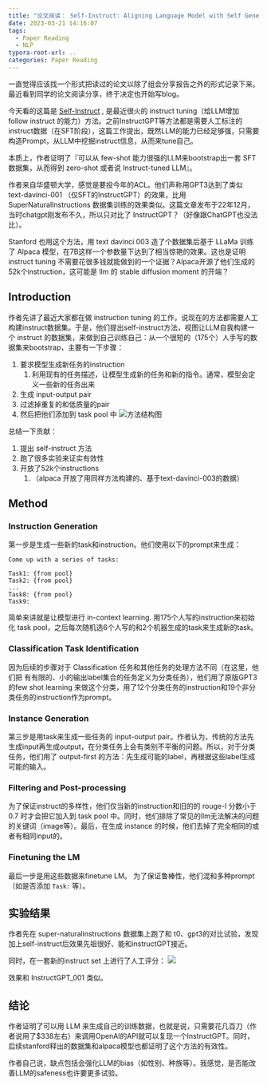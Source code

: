 ```yaml
---
title: "论文阅读： Self-Instruct: Aligning Language Model with Self Generated Instructions"
date: 2023-03-21 14:16:07
tags:
  - Paper Reading
  - NLP
typora-root-url: ..
categories: Paper Reading
---
```


一直觉得应该找一个形式把读过的论文以除了组会分享报告之外的形式记录下来。最近看到同学的论文阅读分享，终于决定也开始写blog。

今天看的这篇是 [Self-Instruct](https://arxiv.org/abs/2212.10560) , 是最近很火的 instruct tuning（给LLM增加 follow instruct 的能力）方法。之前InstructGPT等方法都是需要人工标注的instruct数据（在SFT阶段），这篇工作提出，既然LLM的能力已经足够强，只需要构造Prompt，从LLM中挖掘instruct信息，从而来tune自己。

本质上，作者证明了『可以从 few-shot 能力很强的LLM来bootstrap出一套 SFT 数据集，从而得到 zero-shot 或者说 Instruct-tuned LLM』。

作者来自华盛顿大学，感觉是要投今年的ACL。他们声称用GPT3达到了类似 text-davinci-001 （仅SFT的InstructGPT）的效果，比用 SuperNaturalInstructions 数据集训练的效果类似。这篇文章发布于22年12月，当时chatgpt刚发布不久，所以只对比了 InstructGPT？（好像跟ChatGPT也没法比）。

Stanford 也用这个方法，用 text davinci 003 造了个数据集后基于 LLaMa 训练了 Alpaca 模型，在7B这样一个参数量下达到了相当惊艳的效果。这也是证明 instruct tuning 不需要花很多钱就能做到的一个证据？Alpaca开源了他们生成的52k个instruction，这可能是 llm 的 stable diffusion moment 的开端？

## Introduction

作者先讲了最近大家都在做 instruction tuning 的工作，说现在的方法都需要人工构建instruct数据集。于是，他们提出self-instruct方法，视图让LLM自我构建一个 instruct 的数据集，来做到自己训练自己：从一个很短的（175个）人手写的数据集来bootstrap，主要有一下步骤：
1. 要求模型生成新任务的instruction
   1. 利用现有的任务描述，让模型生成新的任务和新的指令。通常，模型会定义一些新的任务出来
2. 生成 input-output pair
3. 过滤掉重复的和低质量的pair
4. 然后把他们添加到 task pool 中
![方法结构图](/medias/image2022.png)

总结一下贡献：
1. 提出 self-instruct 方法
2. 跑了很多实验来证实有效性
3. 开放了52k个instructions
   1. （alpaca 开放了用同样方法构建的、基于text-davinci-003的数据）

## Method

### Instruction Generation

第一步是生成一些新的task和instruction。他们使用以下的prompt来生成：
```
Come up with a series of tasks:

Task1: {from pool}
Task2: {from pool}
...
Task8: {from pool}
Task9:
```
简单来讲就是让模型进行 in-context learning. 用175个人写的instruction来初始化 task pool，之后每次随机选6个人写的和2个机器生成的task来生成新的task。

### Classification Task Identification
因为后续的步骤对于 Classification 任务和其他任务的处理方法不同（在这里，他们把 有有限的、小的输出label集合的任务定义为分类任务），他们用了原版GPT3的few shot learning 来做这个分类，用了12个分类任务的instruction和19个非分类任务的instruction作为prompt。

### Instance Generation
第三步是用task来生成一些任务的 input-output pair。作者认为，传统的方法先生成input再生成output，在分类任务上会有类别不平衡的问题。所以，对于分类任务，他们用了 output-first 的方法：先生成可能的label，再根据这些label生成可能的输入。

### Filtering and Post-processing

为了保证instruct的多样性，他们仅当新的instruction和旧的的 rouge-l 分数小于 0.7 时才会把它加入到 task pool 中。同时，他们排除了常见的llm无法解决的问题的关键词（image等）。最后，在生成 instance 的时候，他们去掉了完全相同的或者有相同input的。

### Finetuning the LM

最后一步是用这些数据来finetune LM。 为了保证鲁棒性，他们混和多种prompt（如是否添加 `Task:` 等）。

## 实验结果

作者先在 super-naturalinstructions 数据集上跑了和 t0、gpt3的对比试验，发现加上self-instruct后效果先祖很好、能和instructGPT接近。

同时，在一套新的instruct set 上进行了人工评分：
![](/medias/selfinstruct-result.png)

效果和 InstructGPT_001 类似。

## 结论

作者证明了可以用 LLM 来生成自己的训练数据，也就是说，只需要花几百刀（作者说用了$338左右）来调用OpenAI的API就可以复现一个InstructGPT。同时，后续stanford释出的数据集和alpaca模型也都证明了这个方法的有效性。

作者自己说，缺点包括会强化LLM的bias（如性别、种族等）。我感觉，是否能改善LLM的safeness也许要更多试验。



